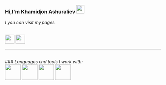 ### Hi,I'm Khamidjon Ashuraliev <img src="https://media2.giphy.com/media/3nbbQlUpGDdgA/200w.webp?cid=ecf05e47hojg92df4hge0ddbkr8d9vq7ww33ejydrtbq9m8i&ep=v1_gifs_search&rid=200w.webp&ct=g" width="27px">

<em>I you can visit my pages</em>
<br />
<a href="https://www.instagram.com/my_life_my_style_94/"> 
<a href="https://t.me/Khamidullo_Ashuraliyev"> 

<br />
<img src="https://www.pngmart.com/files/13/Instagram-Logo-PNG-Image-1.png" height="30"></a>
<img src="https://ml1l5odocjdn.i.optimole.com/hvsx_D8-PISjojdI/w:auto/h:auto/q:auto/https://segredosderico.com/wp-content/uploads/2020/07/telegram_logo_icon_134592.png" height="30"></a>
<hr />
<br />
### <em> Languages and tools I work with:</em>
<br />
<code><img src="https://cdn.pixabay.com/photo/2017/08/05/11/16/logo-2582748_640.png" height="50"></code>
<code><img src="https://cdn4.iconfinder.com/data/icons/blackicon/54/css3_icon-512.png" height="50"></code>
<code><img src="https://tse3.mm.bing.net/th?id=OIP.hYalr6Kntrpbdm9TNi9ykQHaHa&pid=Api&P=0&h=180" height="50"></code>
<code><img src="https://cdn3.iconfinder.com/data/icons/popular-services-brands/512/node-512.png" height="50"></code>
